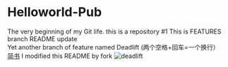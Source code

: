 # Helloworld-Pub
The very beginning of my Git life. this is a repository
#1 This is FEATURES branch README update  
Yet another branch of feature named Deadlift (两个空格+回车=一个换行）  
[简书](http://jianshu.com)
I modified this README by fork
![deadlift](https://f10.baidu.com/it/u=2728041984,1386034006&fm=173&app=49&f=JPEG?w=640&h=356&s=A932C614642000BA870E7E820300709C&access=215967316 "covid")
